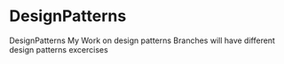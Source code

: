 # DesignPatterns
DesignPatterns
My Work on design patterns
Branches will have different design patterns excercises
